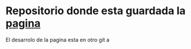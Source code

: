 # Repositorio donde esta guardada la [pagina](https://isagues.github.io/)
El desarrolo de la pagina esta en otro git a
